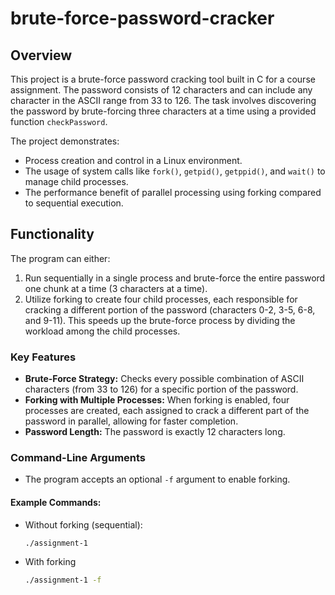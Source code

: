 # brute-force-password-cracker

## Overview

This project is a brute-force password cracking tool built in C for a course assignment. The password consists of 12 characters and can include any character in the ASCII range from 33 to 126. The task involves discovering the password by brute-forcing three characters at a time using a provided function `checkPassword`.

The project demonstrates:
- Process creation and control in a Linux environment.
- The usage of system calls like `fork()`, `getpid()`, `getppid()`, and `wait()` to manage child processes.
- The performance benefit of parallel processing using forking compared to sequential execution.

## Functionality

The program can either:
1. Run sequentially in a single process and brute-force the entire password one chunk at a time (3 characters at a time).
2. Utilize forking to create four child processes, each responsible for cracking a different portion of the password (characters 0-2, 3-5, 6-8, and 9-11). This speeds up the brute-force process by dividing the workload among the child processes.

### Key Features

- **Brute-Force Strategy:** Checks every possible combination of ASCII characters (from 33 to 126) for a specific portion of the password.
- **Forking with Multiple Processes:** When forking is enabled, four processes are created, each assigned to crack a different part of the password in parallel, allowing for faster completion.
- **Password Length:** The password is exactly 12 characters long.

### Command-Line Arguments

- The program accepts an optional `-f` argument to enable forking.

#### Example Commands:
- Without forking (sequential):
  ```bash
  ./assignment-1
- With forking
  ```bash
  ./assignment-1 -f

